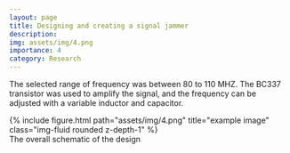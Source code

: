 ```yaml
---
layout: page
title: Designing and creating a signal jammer
description: 
img: assets/img/4.png
importance: 4
category: Research
---
```


The selected range of frequency was between 80 to 110 MHZ. The BC337 transistor was used to amplify the signal, and the frequency can be adjusted with a variable inductor and capacitor.


<div class="row">
    <div class="col-sm mt-3 mt-md-0">
        {% include figure.html path="assets/img/4.png" title="example image" class="img-fluid rounded z-depth-1" %}
    </div>
</div>
<div class="caption">
    The overall schematic of the design
</div>


